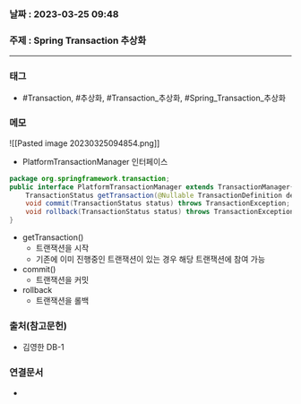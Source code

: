### 날짜 : 2023-03-25 09:48
### 주제 : Spring Transaction 추상화
---
### 태그
* #Transaction, #추상화, #Transaction_추상화, #Spring_Transaction_추상화

### 메모
![[Pasted image 20230325094854.png]]
* PlatformTransactionManager 인터페이스
```java
package org.springframework.transaction; 
public interface PlatformTransactionManager extends TransactionManager{
	TransactionStatus getTransaction(@Nullable TransactionDefinition definition) throws TransactionException; 
	void commit(TransactionStatus status) throws TransactionException; 
	void rollback(TransactionStatus status) throws TransactionException; 
}
```
-   getTransaction()
    -   트랜잭션을 시작
    -   기존에 이미 진행중인 트랜잭션이 있는 경우 해당 트랜잭션에 참여 가능
-   commit()
    -   트랜잭션을 커밋
-   rollback
    -   트랜잭션을 롤백

### 출처(참고문헌)
-  김영한 DB-1

### 연결문서
- 